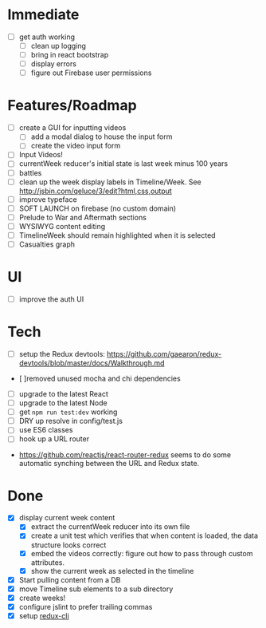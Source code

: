 # Immediate
* [ ] get auth working
  * [ ] clean up logging
  * [ ] bring in react bootstrap
  * [ ] display errors
  * [ ] figure out Firebase user permissions

# Features/Roadmap
* [ ] create a GUI for inputting videos
  * [ ] add a modal dialog to house the input form
  * [ ] create the video input form
* [ ] Input Videos!
* [ ] currentWeek reducer's initial state is last week minus 100 years
* [ ] battles
* [ ] clean up the week display labels in Timeline/Week. See http://jsbin.com/qeluce/3/edit?html,css,output
* [ ] improve typeface
* [ ] SOFT LAUNCH on firebase (no custom domain)
* [ ] Prelude to War and Aftermath sections
* [ ] WYSIWYG content editing
* [ ] TimelineWeek should remain highlighted when it is selected
* [ ] Casualties graph

# UI
* [ ] improve the auth UI

# Tech
* [ ] setup the Redux devtools: https://github.com/gaearon/redux-devtools/blob/master/docs/Walkthrough.md
* [ ]removed unused mocha and chi dependencies
* [ ] upgrade to the latest React
* [ ] upgrade to the latest Node
* [ ] get `npm run test:dev` working
* [ ] DRY up resolve in config/test.js
* [ ] use ES6 classes
* [ ] hook up a URL router
 * https://github.com/reactjs/react-router-redux seems to do some automatic synching between the URL and Redux state.

# Done
* [x] display current week content
  * [x] extract the currentWeek reducer into its own file
  * [x] create a unit test which verifies that when content is loaded, the data structure looks correct
  * [x] embed the videos correctly: figure out how to pass through custom attributes.
  * [x] show the current week as selected in the timeline
* [x] Start pulling content from a DB
* [x] move Timeline sub elements to a sub directory
* [x] create weeks!
* [x] configure jslint to prefer trailing commas
* [x] setup [redux-cli](https://www.npmjs.com/package/redux-cli)
